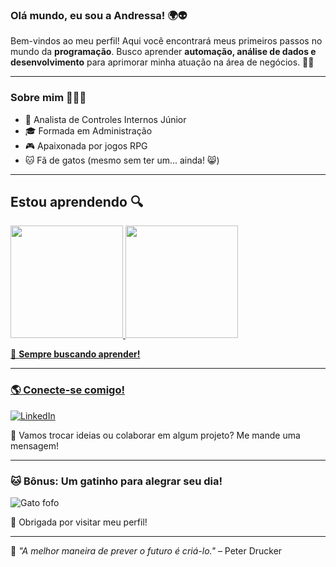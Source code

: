 ### Olá mundo, eu sou a Andressa! 🌍👽

Bem-vindos ao meu perfil! 
Aqui você encontrará meus primeiros passos no mundo da **programação**. Busco aprender **automação, análise de dados e desenvolvimento** para aprimorar minha atuação na área de negócios. 🚶‍♀️

---

### Sobre mim 💁🏾‍♀️
- 💼 Analista de Controles Internos Júnior
- 🎓 Formada em Administração
- 🎮 Apaixonada por jogos RPG
- 🐱 Fã de gatos (mesmo sem ter um... ainda! 😸)

---

## Estou aprendendo 🔍

<div>
<a href="https://github.com/seu-dressaluv">
<img loading="lazy" height="180em" src="https://github-readme-stats.vercel.app/api/top-langs/?username=dressaluv&layout=compact&langs_count=7&theme=dracula"/>
<img loading="lazy" height="180em" src="https://github-readme-stats.vercel.app/api?username=dressaluv&show_icons=true&theme=dracula&include_all_commits=true&count_private=true"/>
</div>



📌 **Sempre buscando aprender!**

---

### 🌎 Conecte-se comigo!

[![LinkedIn](https://img.shields.io/badge/LinkedIn-000?style=for-the-badge&logo=linkedin&logoColor=0A66C2)](https://www.linkedin.com/in/andressa-ramos-adm/)  

💌 Vamos trocar ideias ou colaborar em algum projeto? Me mande uma mensagem!

---

### 🐱 Bônus: Um gatinho para alegrar seu dia!

![Gato fofo](https://cataas.com/cat/says/Hello!)


🚀 Obrigada por visitar meu perfil! 

---

🔎 *"A melhor maneira de prever o futuro é criá-lo."* – Peter Drucker
